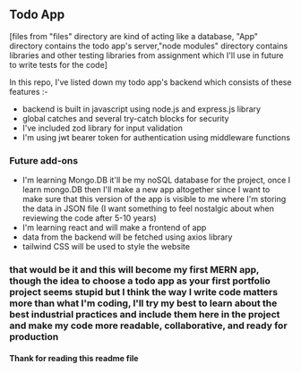 ## Todo App

[files from "files" directory are kind of acting like a database, "App" directory contains the todo app's server,"node modules" directory contains libraries and other testing libraries from assignment which I'll use in future to write tests for the code]

In this repo, I've listed down my todo app's backend which consists of these features :-

- backend is built in javascript using node.js and express.js library
- global catches and several try-catch blocks for security
- I've included zod library for input validation
- I'm using jwt bearer token for authentication using middleware functions

### Future add-ons

- I'm learning Mongo.DB it'll be my noSQL database for the project, once I learn mongo.DB then I'll make a new app altogether since I want to make sure that this version of the app is visible to me where I'm storing the data in JSON file (I want something to feel nostalgic about when reviewing the code after 5-10 years)
- I'm learning react and will make a frontend of app
- data from the backend will be fetched using axios library
- tailwind CSS will be used to style the website

### that would be it and this will become my first MERN app, though the idea to choose a todo app as your first portfolio project seems stupid but I think the way I write code matters more than what I'm coding, I'll try my best to learn about the best industrial practices and include them here in the project and make my code more readable, collaborative, and ready for production

#### Thank for reading this readme file
